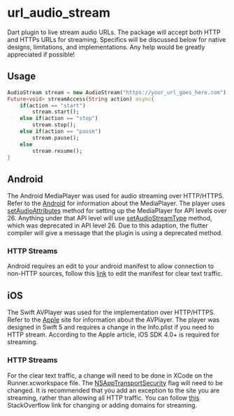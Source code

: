 # url_audio_stream

Dart plugin to live stream audio URLs. The package will accept both HTTP and HTTPs URLs for streaming. Specifics will be discussed below for native designs, limitations, and implementations. Any help would be greatly appreciated if possible! 

## Usage
```dart
AudioStream stream = new AudioStream("https://your_url_goes_here.com");
Future<void> streamAccess(String action) async{
    if(action == "start")
        stream.start();
    else if(action == "stop")
        stream.stop();
    else if(action == "pause")
        stream.pause();
    else
        stream.resume();
}
```

## Android
The Android MediaPlayer was used for audio streaming over HTTP/HTTPS. Refer to the [Android](https://developer.android.com/reference/android/media/MediaPlayer.html) for information about the MediaPlayer. The player uses [setAudioAttributes](https://developer.android.com/reference/android/media/MediaPlayer.html#setAudioAttributes(android.media.AudioAttributes)) method for setting up the MediaPlayer for API levels over 26. Anything under that API level will use [setAudioStreamType](https://developer.android.com/reference/android/media/MediaPlayer.html#setAudioStreamType(int)) method, which was deprecated in API level 26. Due to this adaption, the flutter compiler will give a message that the plugin is using a deprecated method.

### HTTP Streams
Android requires an edit to your android manifest to allow connection to non-HTTP sources, follow this [link](https://stackoverflow.com/questions/51902629/how-to-allow-all-network-connection-types-http-and-https-in-android-9-pie) to edit the manifest for clear text traffic. 


## iOS
The Swift AVPlayer was used for the implementation over HTTP/HTTPS. Refer to the [Apple](https://developer.apple.com/documentation/avfoundation/avplayer) site for information about the AVPlayer. The player was designed in Swift 5 and requires a change in the Info.plist if you need to HTTP stream. According to the Apple article, iOS SDK 4.0+ is required for streaming.

### HTTP Streams
For the clear text traffic, a change will need to be done in XCode on the Runner.xcworkspace file. The [NSAppTransportSecurity](https://developer.apple.com/documentation/bundleresources/information_property_list/nsapptransportsecurity) flag will need to be changed. It is recommended that you add an exception to the site you are streaming, rather than allowing all HTTP traffic. You can follow [this](https://stackoverflow.com/questions/31216758/how-can-i-add-nsapptransportsecurity-to-my-info-plist-file) StackOverflow link for changing or adding domains for streaming. 